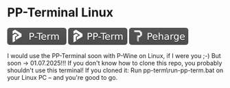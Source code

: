 # PP-Terminal Linux

<p align="left"> <img src="https://github.com/Peharge/p-terminal/blob/main/icons/p-term-banner-3.svg" alt="peharge"/> <img src="https://github.com/Peharge/p-terminal/blob/main/icons/pp-term-banner-3.svg" alt="peharge"/> <img src="https://github.com/Peharge/p-terminal/blob/main/icons/peharge-banner-3.svg" alt="peharge"/> </p> 

I would use the PP-Terminal soon with P-Wine on Linux, if I were you ;-) But soon -> 01.07.2025!!! If you don't know how to clone this repo, you probably shouldn't use this terminal! If you cloned it: Run pp-term\run-pp-term.bat on your Linux PC – and you're good to go.
